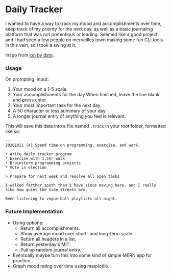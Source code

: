 # Daily Tracker

I wanted to have a way to track my mood and accomplishments over time, keep track of my priority for the next day, as well as a basic journaling platform that was not pretentious or leading. Seemed like a good project and I had seen a few people on merveilles.town making some fun CLI tools in this vein, so I took a swing at it.

Inspo from [lon by dstn](https://github.com/0xdstn/lon).

### Usage

On prompting, input:

1. Your mood on a 1-5 scale.
1. Your accomplishments for the day.When finished, leave the line blank and press enter.
1. Your most important task for the next day.
1. A 50 character or less summary of your day.
1. A longer journal entry of anything you feel is relevant.

This will save this data into a file named `.track` in your root folder, formatted like so:

```
---
20201011 (4) Spend time on programming, exercise, and work.

* Write daily tracker program
* Exercise with 1.5hr walk
* Brainstorm programming projects
* Vote in election

> Prepare for next week and resolve all open tasks

I walked farther south than I have since moving here, and I really like how quiet the side streets are.

Been listening to vogue ball playlists all night.

```

### Future Implementation

* Using options:
    * Return all accomplishments.
    * Show average mood over short- and long-term scale.
    * Return all headers in a list.
    * Return yesterday's MIT.
    * Pull up random journal entry.
* Eventually maybe turn this into some kind of simple MERN app for practice.
* Graph mood rating over time using matplotlib.
